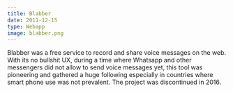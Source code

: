 ```yaml
---
title: Blabber
date: 2011-12-15
type: Webapp
image: blabber.png
---
```


Blabber was a free service to record and share voice messages on the web. With its no bullshit UX, during a time where Whatsapp and other messengers did not allow to send voice messages yet, this tool was pioneering and gathered a huge following especially in countries where smart phone use was not prevalent. The project was discontinued in 2016.
